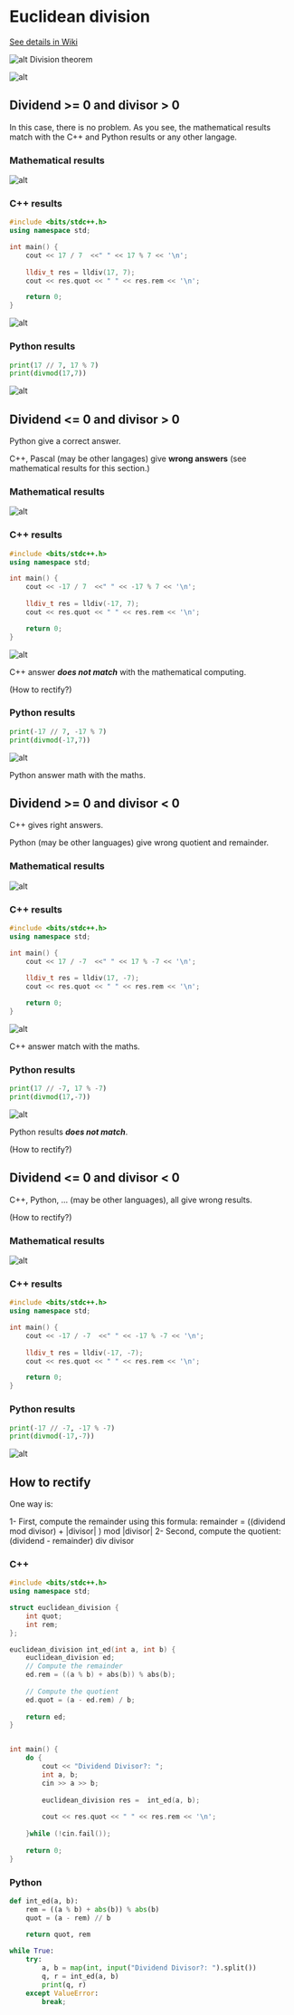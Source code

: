 
# Euclidean division

[See details in Wiki](https://en.wikipedia.org/wiki/Euclidean_division)

![alt Division theorem](https://github.com/Mourad-NOUAILI/data-structures-turorial/blob/main/euclidean%20division/Screenshot%20from%202020-12-01%2018-04-16.png)

![alt](https://github.com/Mourad-NOUAILI/data-structures-turorial/blob/main/euclidean%20division/Screenshot%20from%202020-12-01%2018-07-27.png)

## Dividend >= 0 and divisor > 0
In this case, there is no problem. As you see, the mathematical results match with the C++ and Python results or any other langage.
### Mathematical results
![alt](https://github.com/Mourad-NOUAILI/data-structures-turorial/blob/main/euclidean%20division/Screenshot%20from%202020-12-01%2018-30-50.png)

### C++ results
```cpp
#include <bits/stdc++.h>
using namespace std;

int main() {
    cout << 17 / 7  <<" " << 17 % 7 << '\n';
    
    lldiv_t res = lldiv(17, 7);
    cout << res.quot << " " << res.rem << '\n';

    return 0;
}
```
![alt](https://github.com/Mourad-NOUAILI/data-structures-turorial/blob/main/euclidean%20division/Screenshot%20from%202020-12-01%2018-27-51.png)

### Python results
```python
print(17 // 7, 17 % 7)
print(divmod(17,7))
```
![alt](https://github.com/Mourad-NOUAILI/data-structures-turorial/blob/main/euclidean%20division/Screenshot%20from%202020-12-01%2018-34-00.png)

## Dividend <= 0 and divisor > 0
Python give a correct answer.

C++, Pascal (may be other langages) give **wrong answers** (see mathematical results for this section.)

### Mathematical results
![alt](https://github.com/Mourad-NOUAILI/data-structures-turorial/blob/main/euclidean%20division/Screenshot%20from%202020-12-01%2018-43-52.png)

### C++ results
```cpp
#include <bits/stdc++.h>
using namespace std;

int main() {
    cout << -17 / 7  <<" " << -17 % 7 << '\n';
    
    lldiv_t res = lldiv(-17, 7);
    cout << res.quot << " " << res.rem << '\n';

    return 0;
}
```
![alt](https://github.com/Mourad-NOUAILI/data-structures-turorial/blob/main/euclidean%20division/Screenshot%20from%202020-12-01%2018-46-50.png)

C++ answer ***does not match*** with the mathematical computing.

(How to rectify?)

### Python results
```python
print(-17 // 7, -17 % 7)
print(divmod(-17,7))
```
![alt](https://github.com/Mourad-NOUAILI/data-structures-turorial/blob/main/euclidean%20division/Screenshot%20from%202020-12-01%2018-49-18.png)

Python answer math with the maths.

## Dividend >= 0 and divisor < 0
C++ gives right answers.

Python (may be other languages) give wrong quotient and remainder.

### Mathematical results
![alt](https://github.com/Mourad-NOUAILI/data-structures-turorial/blob/main/euclidean%20division/Screenshot%20from%202020-12-01%2019-00-04.png)

### C++ results
```cpp
#include <bits/stdc++.h>
using namespace std;

int main() {
    cout << 17 / -7  <<" " << 17 % -7 << '\n';
    
    lldiv_t res = lldiv(17, -7);
    cout << res.quot << " " << res.rem << '\n';

    return 0;
}
```
![alt](https://github.com/Mourad-NOUAILI/data-structures-turorial/blob/main/euclidean%20division/Screenshot%20from%202020-12-01%2019-07-03.png)

C++ answer match with the maths.

### Python results
```python
print(17 // -7, 17 % -7)
print(divmod(17,-7))
```
![alt](https://github.com/Mourad-NOUAILI/data-structures-turorial/blob/main/euclidean%20division/Screenshot%20from%202020-12-01%2019-07-14.png)

Python results ***does not match***.

(How to rectify?)

## Dividend <= 0 and divisor < 0

C++, Python, ... (may be other languages), all give wrong results.

(How to rectify?)

### Mathematical results
![alt](https://github.com/Mourad-NOUAILI/data-structures-turorial/blob/main/euclidean%20division/Screenshot%20from%202020-12-02%2021-06-07.png)

### C++ results
```cpp
#include <bits/stdc++.h>
using namespace std;

int main() {
    cout << -17 / -7  <<" " << -17 % -7 << '\n';
    
    lldiv_t res = lldiv(-17, -7);
    cout << res.quot << " " << res.rem << '\n';

    return 0;
}
```

### Python results
```python
print(-17 // -7, -17 % -7)
print(divmod(-17,-7))
```
![alt](https://github.com/Mourad-NOUAILI/data-structures-turorial/blob/main/euclidean%20division/Screenshot%20from%202020-12-02%2021-12-59.png)

## How to rectify
One way is:

1- First, compute the remainder using this formula: remainder = ((dividend mod divisor) + |divisor| ) mod |divisor|
2- Second, compute the quotient: (dividend - remainder) div divisor

### C++
```cpp
#include <bits/stdc++.h>
using namespace std;

struct euclidean_division {
    int quot;
    int rem;
};

euclidean_division int_ed(int a, int b) {
    euclidean_division ed;
    // Compute the remainder
    ed.rem = ((a % b) + abs(b)) % abs(b);
        
    // Compute the quotient
    ed.quot = (a - ed.rem) / b;
    
    return ed;
}


int main() {
    do {
        cout << "Dividend Divisor?: ";
        int a, b;
        cin >> a >> b;
        
        euclidean_division res =  int_ed(a, b);
        
        cout << res.quot << " " << res.rem << '\n';
        
    }while (!cin.fail());
    
    return 0;
}

```
### Python
```python
def int_ed(a, b):
    rem = ((a % b) + abs(b)) % abs(b)
    quot = (a - rem) // b
    
    return quot, rem

while True:
    try:
        a, b = map(int, input("Dividend Divisor?: ").split())
        q, r = int_ed(a, b)
        print(q, r)
    except ValueError:
        break;
```

